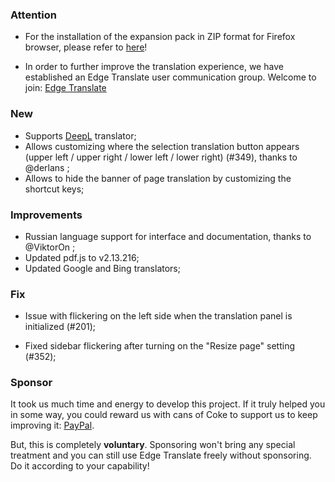 ### Attention

-   For the installation of the expansion pack in ZIP format for Firefox browser, please refer to [here](https://github.com/EdgeTranslate/EdgeTranslate/blob/master/docs/wiki/en/ToFirefoxUsers.md)!

-   In order to further improve the translation experience, we have established an Edge Translate user communication group. Welcome to join: [Edge Translate](https://t.me/EdgeTranslate)

### New

-   Supports [DeepL](https://www.deepl.com/translator) translator;
-   Allows customizing where the selection translation button appears (upper left / upper right / lower left / lower right) (#349), thanks to @derlans ;
-   Allows to hide the banner of page translation by customizing the shortcut keys;

### Improvements

-   Russian language support for interface and documentation, thanks to @ViktorOn ;
-   Updated pdf.js to v2.13.216;
-   Updated Google and Bing translators;

### Fix

-   Issue with flickering on the left side when the translation panel is initialized (#201);

-   Fixed sidebar flickering after turning on the "Resize page" setting (#352);

### Sponsor

It took us much time and energy to develop this project. If it truly helped you in some way, you could reward us with cans of Coke to support us to keep improving it: [PayPal](https://paypal.me/EdgeTranslate).

But, this is completely **voluntary**. Sponsoring won't bring any special treatment and you can still use Edge Translate freely without sponsoring. Do it according to your capability!
